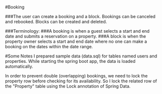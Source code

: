#Booking

###The user can create a booking and a block. Bookings can be canceled and rebooked. Blocks can be created and deleted.


###Terminology:
###A booking is when a guest selects a start and end date and submits a reservation on a property.
###A block is when the property owner selects a start and end date where no one can make a booking on the dates within the date range.


#Some Notes
I prepared sample data (data.sql) for tables named users and properties. While starting the spring boot app, the data is loaded automatically.

In order to prevent double (overlapping) bookings, we need to lock the property row before checking for its availability. So I lock the related row of the "Property" table using the Lock annotation of Spring Data.
